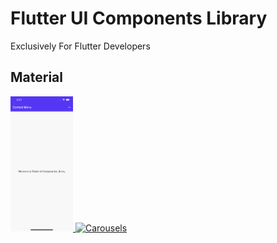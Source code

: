 # Flutter UI Components Library

Exclusively For Flutter Developers

## Material 

<p align="left">
<a href="https://github.com/irangareddy/Flutter-UI-Components-Library/blob/master/lib/material/contextMenu.dart">
<img src="Gifs/ContextMenu.gif" width="100" alt="Context Menu" >
<a href="https://github.com/irangareddy/Flutter-UI-Components-Library/blob/master/lib/material/carouselCardList.dart">
<img src="Gifs/Carousels.gif" width="100" alt="Carousels" >
</a>
</p>